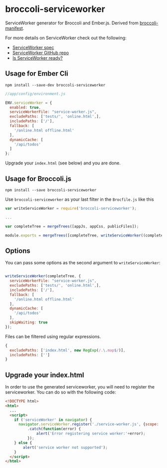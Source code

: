 broccoli-serviceworker
=================

ServiceWorker generator for Broccoli and Ember.js.  Derived from [broccoli-manifest](https://github.com/racido/broccoli-manifest).

For more details on ServiceWorker check out the following:
* [ServiceWorker spec](https://slightlyoff.github.io/ServiceWorker/spec/service_worker/)
* [ServiceWorker GitHub repo](https://github.com/slightlyoff/ServiceWorker)
* [Is ServiceWorker ready?](https://jakearchibald.github.io/isserviceworkerready/)

Usage for Ember Cli
-------------------

`npm install --save-dev broccoli-serviceworker`

```JavaScript
//app/config/environment.js

ENV.serviceWorker = {
  enabled: true,
  serviceWorkerFile: "service-worker.js",
  excludePaths: ['tests/', 'online.html',],
  includePaths: ['/'],
  fallback: [
    '/online.html offline.html'      
  ],
  dynamicCache: [
    '/api/todos'
  ]
};
```

Upgrade your `index.html` (see below) and you are done.

Usage for Broccoli.js
---------------------

`npm install --save broccoli-serviceworker`

Use `broccoli-serviceworker` as your last filter in the `Brocfile.js` like this

```JavaScript
var writeServiceWorker = require('broccoli-serviceworker');

...

var completeTree = mergeTrees([appJs, appCss, publicFiles]);

module.exports = mergeTrees([completeTree, writeServiceWorker((completeTree)]);
```

Options
-------

You can pass some options as the second argument to `writeServiceWorker`:

```JavaScript

writeServiceWorker(completeTree, {
  serviceWorkerFile: "service-worker.js",
  excludePaths: ['tests/', 'online.html',],
  includePaths: ['/'],
  fallback: [
    '/online.html offline.html'      
  ],
  dynamicCache: [
    '/api/todos'
  ],
  skipWaiting: true
});
```

Files can be filtered using regular expressions.
```JavaScript
{
  excludePaths: ['index.html', new RegExp(/.\.map$/)],
  includePaths: ['']
}
```



Upgrade your index.html
-----------------------

In order to use the generated serviceworker, you will need to register the serviceworker.  You can do so with the following code:
```HTML
<!DOCTYPE html>
<html>
  ...
  <script>
    if ('serviceWorker' in navigator) {
      navigator.serviceWorker.register('./service-worker.js', {scope: './'})
          .catch(function(error) {
              alert('Error registering service worker:'+error);
          });
    } else {
        alert('service worker not supported');
    }      
  </script>
</html>
```

